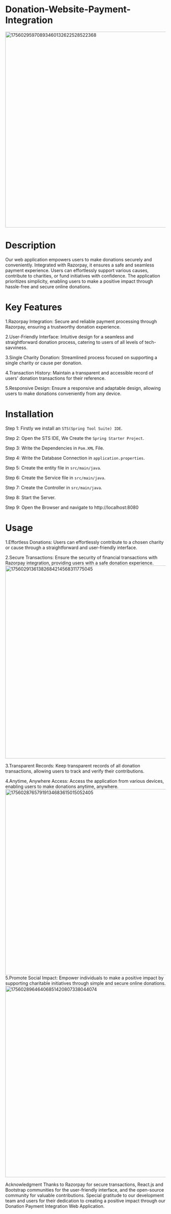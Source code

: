 # Donation-Website-Payment-Integration
<img width="1118" height="614" alt="17560295970893460132622528522368" src="https://github.com/user-attachments/assets/27004ebd-45cc-42f2-9e18-488b4b15701a" />

# Description
Our web application empowers users to make donations securely and
conveniently. Integrated with Razorpay, it ensures a safe and
seamless payment experience. Users can effortlessly support various causes, contribute to charities, or fund initiatives with confidence.
The application prioritizes
simplicity, enabling users to make a positive impact through hassle-free and secure online donations.

# Key Features
1.Razorpay Integration: Secure and reliable payment processing through Razorpay, ensuring a trustworthy donation experience.

2.User-Friendly Interface: Intuitive design for a seamless and straightforward donation process, catering to users of all levels of tech-savviness.

3.Single Charity Donation: Streamlined process focused on supporting a single charity or cause per donation.

4.Transaction History: Maintain a transparent and accessible record of users' donation transactions for their reference.

5.Responsive Design: Ensure a responsive and adaptable design, allowing users to make donations conveniently from any device.

# Installation
Step 1: Firstly we install an `STS(Spring Tool Suite) IDE`.

Step 2: Open the STS IDE, We Create the `Spring Starter Project`.

Step 3: Write the Dependencies in `Pom.XML` File.

Step 4: Write the Database Connection in `application.properties`.

Step 5: Create the entity file in `src/main/java`.

Step 6: Create the Service file in `src/main/java`.

Step 7: Create the Controller in `src/main/java`.

Step 8: Start the Server.

Step 9: Open the Browser and navigate to http://localhost:8080

# Usage
1.Effortless Donations: Users can effortlessly contribute to a chosen charity or cause through a straightforward and user-friendly interface.


2.Secure Transactions: Ensure the security of financial transactions with Razorpay integration, providing users with a safe donation experience.
<img width="1120" height="605" alt="17560291361382684214568311775045" src="https://github.com/user-attachments/assets/34a7af49-cdcb-4462-b3ee-1b0ad76d2235" />

3.Transparent Records: Keep transparent records of all donation transactions, allowing users to track and verify their contributions.

4.Anytime, Anywhere Access: Access the application from various devices, enabling users to make donations anytime, anywhere.
<img width="1110" height="583" alt="17560287657919134683615015052405" src="https://github.com/user-attachments/assets/04259311-01d9-4c1d-baf9-e400a5662e8a" />
5.Promote Social Impact: Empower individuals to make a positive impact by supporting charitable initiatives through simple and secure online donations.
<img width="1117" height="600" alt="17560289646406851420807338044074" src="https://github.com/user-attachments/assets/efc7802d-b7a3-4560-a214-e94e97caa6bc" />

Acknowledgment
Thanks to Razorpay for secure transactions, React.js and Bootstrap communities for the user-friendly interface, and the open-source community for valuable contributions. Special gratitude to our development team and users for their dedication to creating a positive impact through our Donation Payment Integration Web Application.
